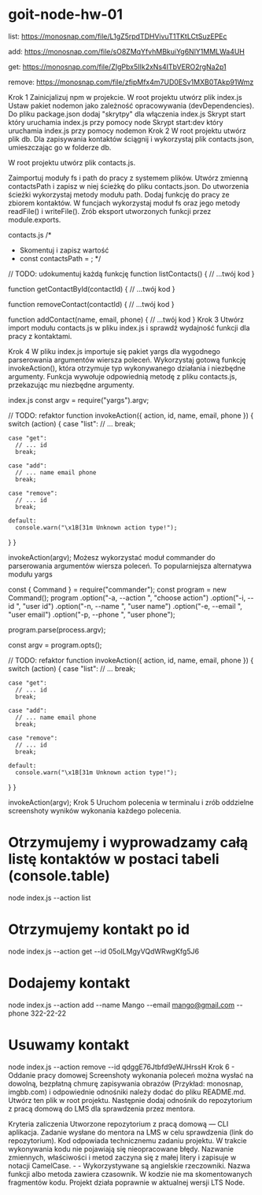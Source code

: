 # goit-node-hw-01

list: https://monosnap.com/file/L1gZ5rpdTDHVivuT1TKtLCtSuzEPEc


add: https://monosnap.com/file/sO8ZMqYfvhMBkuiYg6NlY1MMLWa4UH


get: https://monosnap.com/file/ZIgPbx5IIk2xNs4ITbVERO2rgNa2p1


remove: https://monosnap.com/file/zfipMfx4m7UD0ESv1MXB0TAkp91Wmz






Krok 1
Zainicjalizuj npm w projekcie.
W root projektu utwórz plik index.js
Ustaw pakiet nodemon jako zależność opracowywania (devDependencies).
Do pliku package.json dodaj "skrytpy" dla włączenia index.js
Skrypt start który uruchamia index.js przy pomocy node
Skrypt start:dev który uruchamia index.js przy pomocy nodemon
Krok 2
W root projektu utwórz plik db. Dla zapisywania kontaktów ściągnij i wykorzystaj plik contacts.json, umieszczając go w folderze db.

W root projektu utwórz plik contacts.js.

Zaimportuj moduły fs i path do pracy z systemem plików. Utwórz zmienną contactsPath i zapisz w niej ścieżkę do pliku contacts.json. Do utworzenia ścieżki wykorzystaj metody modułu path. Dodaj funkcję do pracy ze zbiorem kontaktów. W funcjach wykorzystaj moduł fs oraz jego metody readFile() i writeFile(). Zrób eksport utworzonych funkcji przez module.exports.

contacts.js
/\*

- Skomentuj i zapisz wartość
- const contactsPath = ;
  \*/

// TODO: udokumentuj każdą funkcję
function listContacts() {
// ...twój kod
}

function getContactById(contactId) {
// ...twój kod
}

function removeContact(contactId) {
// ...twój kod
}

function addContact(name, email, phone) {
// ...twój kod
}
Krok 3
Utwórz import modułu contacts.js w pliku index.js i sprawdź wydajność funkcji dla pracy z kontaktami.

Krok 4
W pliku index.js importuje się pakiet yargs dla wygodnego parserowania argumentów wiersza poleceń. Wykorzystaj gotową funkcję invokeAction(), która otrzymuje typ wykonywanego działania i niezbędne argumenty. Funkcja wywołuje odpowiednią metodę z pliku contacts.js, przekazując mu niezbędne argumenty.

index.js
const argv = require("yargs").argv;

// TODO: refaktor
function invokeAction({ action, id, name, email, phone }) {
switch (action) {
case "list":
// ...
break;

    case "get":
      // ... id
      break;

    case "add":
      // ... name email phone
      break;

    case "remove":
      // ... id
      break;

    default:
      console.warn("\x1B[31m Unknown action type!");

}
}

invokeAction(argv);
Możesz wykorzystać moduł commander do parserowania argumentów wiersza poleceń. To popularniejsza alternatywa modułu yargs

const { Command } = require("commander");
const program = new Command();
program
.option("-a, --action <type>", "choose action")
.option("-i, --id <type>", "user id")
.option("-n, --name <type>", "user name")
.option("-e, --email <type>", "user email")
.option("-p, --phone <type>", "user phone");

program.parse(process.argv);

const argv = program.opts();

// TODO: refaktor
function invokeAction({ action, id, name, email, phone }) {
switch (action) {
case "list":
// ...
break;

    case "get":
      // ... id
      break;

    case "add":
      // ... name email phone
      break;

    case "remove":
      // ... id
      break;

    default:
      console.warn("\x1B[31m Unknown action type!");

}
}

invokeAction(argv);
Krok 5
Uruchom polecenia w terminalu i zrób oddzielne screenshoty wyników wykonania każdego polecenia.

# Otrzymujemy i wyprowadzamy całą listę kontaktów w postaci tabeli (console.table)

node index.js --action list

# Otrzymujemy kontakt po id

node index.js --action get --id 05olLMgyVQdWRwgKfg5J6

# Dodajemy kontakt

node index.js --action add --name Mango --email mango@gmail.com --phone 322-22-22

# Usuwamy kontakt

node index.js --action remove --id qdggE76Jtbfd9eWJHrssH
Krok 6 - Oddanie pracy domowej
Screenshoty wykonania poleceń można wysłać na dowolną, bezpłatną chmurę zapisywania obrazów (Przykład: monosnap, imgbb.com) i odpowiednie odnośniki należy dodać do pliku README.md. Utwórz ten plik w root projektu. Następnie dodaj odnośnik do repozytorium z pracą domową do LMS dla sprawdzenia przez mentora.

Kryteria zaliczenia
Utworzone repozytorium z pracą domową — CLI aplikacja.
Zadanie wysłane do mentora na LMS w celu sprawdzenia (link do repozytorium).
Kod odpowiada technicznemu zadaniu projektu.
W trakcie wykonywania kodu nie pojawiają się nieopracowane błędy.
Nazwanie zmiennych, właściwości i metod zaczyna się z małej litery i zapisuje w notacji CamelCase. - - Wykorzystywane są angielskie rzeczowniki.
Nazwa funkcji albo metoda zawiera czasownik.
W kodzie nie ma skomentowanych fragmentów kodu.
Projekt działa poprawnie w aktualnej wersji LTS Node.
